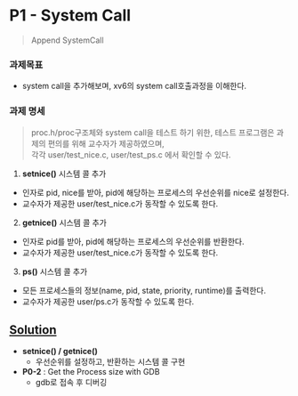 # P1 - System Call
> Append SystemCall

### 과제목표
 - system call을 추가해보며, xv6의 system call호출과정을 이해한다.


### 과제 명세
> proc.h/proc구조체와 system call을 테스트 하기 위한, 테스트 프로그램은 과제의 편의를 위해 교수자가 제공하였으며,<br>
> 각각 user/test_nice.c, user/test_ps.c 에서 확인할 수 있다.
1. **setnice()** 시스템 콜 추가
  - 인자로 pid, nice를 받아, pid에 해당하는 프로세스의 우선순위를 nice로 설정한다.
  - 교수자가 제공한 user/test_nice.c가 동작할 수 있도록 한다.
2. **getnice()**  시스템 콜 추가
  - 인자로 pid를 받아, pid에 해당하는 프로세스의 우선순위를 반환한다.
  - 교수자가 제공한 user/test_nice.c가 동작할 수 있도록 한다.
3. **ps()** 시스템 콜 추가
  - 모든 프로세스들의 정보(name, pid, state, priority, runtime)를 출력한다.
  - 교수자가 제공한 user/ps.c가 동작할 수 있도록 한다.

## [Solution](https://github.com/kangarrro/SSU_OS/tree/main/P0/solution.md)
  - **setnice() / getnice()** 
    - 우선순위를 설정하고, 반환하는 시스템 콜 구현
  - **P0-2** : Get the Process size with GDB
    - gdb로 접속 후 디버깅
